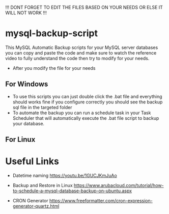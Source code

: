 !!! DONT FORGET TO EDIT THE FILES BASED ON YOUR NEEDS OR ELSE IT WILL NOT WORK !!!

# mysql-backup-script
This MySQL Automatic Backup scripts for your MySQL server databases you can copy and paste the code and make sure to watch the reference video to fully understand the code then try to modify for your needs.
- After you modify the file for your needs

## For Windows
- To use this scripts you can just double click the .bat file and everything should works fine if you configure correctly you should see the backup sql file in the targeted folder
- To automate the backup you can run a schedule task in your Task Scheduler that will automatically 
execute the .bat file script to backup your database.

## For Linux


# Useful Links
- Datetime naming
https://youtu.be/1GUCJKmJuAo

- Backup and Restore in Linux
https://www.arubacloud.com/tutorial/how-to-schedule-a-mysql-database-backup-on-ubuntu.aspx

- CRON Generator
https://www.freeformatter.com/cron-expression-generator-quartz.html



